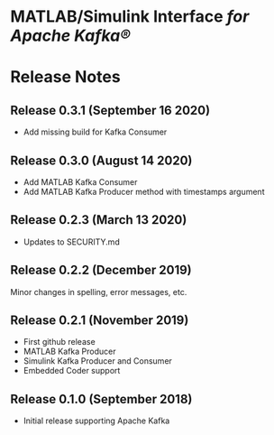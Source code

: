 # MATLAB/Simulink Interface *for Apache Kafka®*
# Release Notes

## Release 0.3.1 (September 16 2020)
* Add missing build for Kafka Consumer

## Release 0.3.0  (August 14 2020)
* Add MATLAB Kafka Consumer
* Add MATLAB Kafka Producer method with timestamps argument

## Release 0.2.3  (March 13 2020)
* Updates to SECURITY.md

## Release 0.2.2 (December 2019)
Minor changes in spelling, error messages, etc.

## Release 0.2.1 (November 2019)
* First github release
* MATLAB Kafka Producer
* Simulink Kafka Producer and Consumer
* Embedded Coder support

## Release 0.1.0 (September 2018)
* Initial release supporting Apache Kafka

[//]: #  (Copyright 2018 The MathWorks, Inc.)
